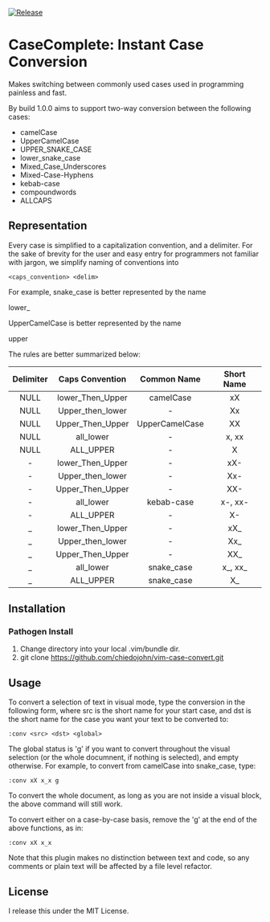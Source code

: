 [![Release](0.1.0)]()

CaseComplete: Instant Case Conversion
=================================
Makes switching between commonly used cases used in programming painless and
fast.

By build 1.0.0 aims to support two-way conversion between the following cases:
* camelCase
* UpperCamelCase
* UPPER\_SNAKE\_CASE
* lower\_snake\_case
* Mixed\_Case\_Underscores
* Mixed-Case-Hyphens
* kebab-case
* compoundwords
* ALLCAPS

Representation
--------------

Every case is simplified to a capitalization convention, and a delimiter. For
the sake of brevity for the user and easy entry for programmers not familiar
with jargon, we simplify naming of conventions into

`<caps_convention> <delim>`

For example, snake\_case is better represented by the name

lower\_

UpperCamelCase is better represented by the name

upper

The rules are better summarized below:

| Delimiter | Caps Convention     | Common Name    | Short Name |
|:---------:|:-------------------:|:--------------:|:----------:|
| NULL      | lower\_Then\_Upper  | camelCase      | xX         |
| NULL      | Upper\_then\_lower  | -              | Xx         |
| NULL      | Upper\_Then\_Upper  | UpperCamelCase | XX         |
| NULL      | all\_lower          | -              | x, xx      |
| NULL      | ALL\_UPPER          | -              | X          |
| -         | lower\_Then\_Upper  | -              | xX-        |
| -         | Upper\_then\_lower  | -              | Xx-        |
| -         | Upper\_Then\_Upper  | -              | XX-        |
| -         | all\_lower          | kebab-case     | x-, xx-    |
| -         | ALL\_UPPER          | -              | X-         |
| _         | lower\_Then\_Upper  | -              | xX\_       |
| _         | Upper\_then\_lower  | -              | Xx\_       |
| _         | Upper\_Then\_Upper  | -              | XX\_       |
| _         | all\_lower          | snake\_case    | x\_, xx\_  |
| _         | ALL\_UPPER          | snake\_case    | X\_        |

Installation
------------
### Pathogen Install
1. Change directory into your local .vim/bundle dir.
2. git clone https://github.com/chiedojohn/vim-case-convert.git

Usage
-----
To convert a selection of text in visual mode, type the conversion in the
following form, where src is the short name for your start case, and dst is the
short name for the case you want your text to be converted to:

```
:conv <src> <dst> <global>
```

The global status is 'g' if you want to convert throughout the visual selection
(or the whole documnent, if nothing is selected), and empty otherwise.
For example, to convert from camelCase into snake\_case, type:

```
:conv xX x_x g
```

To convert the whole document, as long as you are not inside a visual
block, the above command will still work.

To convert either on a case-by-case basis, remove the 'g' at the end of the
above functions, as in:

```
:conv xX x_x
```

Note that this plugin makes no distinction between text and code, so any
comments or plain text will be affected by a file level refactor.

License
-------
I release this under the MIT License.
